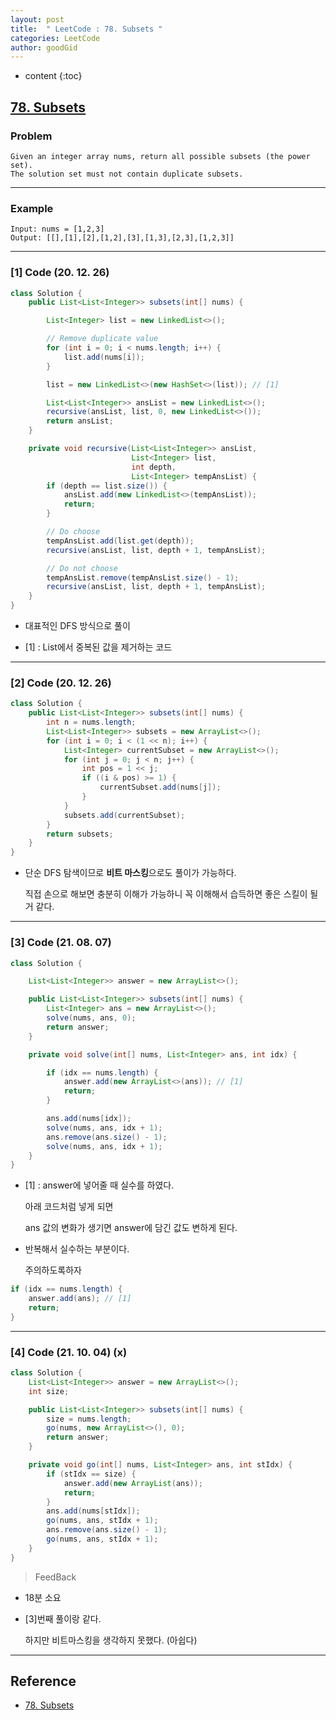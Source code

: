 ```yaml
---
layout: post
title:  " LeetCode : 78. Subsets "
categories: LeetCode
author: goodGid
---
```

* content
{:toc}

## [78. Subsets](https://leetcode.com/problems/subsets/)

### Problem

```
Given an integer array nums, return all possible subsets (the power set).
The solution set must not contain duplicate subsets.
```





---

### Example

```
Input: nums = [1,2,3]
Output: [[],[1],[2],[1,2],[3],[1,3],[2,3],[1,2,3]]
```

---

### [1] Code (20. 12. 26)

``` java
class Solution {
    public List<List<Integer>> subsets(int[] nums) {

        List<Integer> list = new LinkedList<>();

        // Remove duplicate value
        for (int i = 0; i < nums.length; i++) {
            list.add(nums[i]);
        }

        list = new LinkedList<>(new HashSet<>(list)); // [1]

        List<List<Integer>> ansList = new LinkedList<>();
        recursive(ansList, list, 0, new LinkedList<>());
        return ansList;
    }

    private void recursive(List<List<Integer>> ansList,
                           List<Integer> list,
                           int depth,
                           List<Integer> tempAnsList) {
        if (depth == list.size()) {
            ansList.add(new LinkedList<>(tempAnsList));
            return;
        }

        // Do choose
        tempAnsList.add(list.get(depth));
        recursive(ansList, list, depth + 1, tempAnsList);

        // Do not choose
        tempAnsList.remove(tempAnsList.size() - 1);
        recursive(ansList, list, depth + 1, tempAnsList);
    }
}
```

* 대표적인 DFS 방식으로 풀이

* [1] : List에서 중복된 값을 제거하는 코드


---

### [2] Code (20. 12. 26)

``` java
class Solution {
    public List<List<Integer>> subsets(int[] nums) {
        int n = nums.length;
        List<List<Integer>> subsets = new ArrayList<>();
        for (int i = 0; i < (1 << n); i++) {
            List<Integer> currentSubset = new ArrayList<>();
            for (int j = 0; j < n; j++) {
                int pos = 1 << j;
                if ((i & pos) >= 1) {
                    currentSubset.add(nums[j]);
                }
            }
            subsets.add(currentSubset);
        }
        return subsets;
    }
}
```

* 단순 DFS 탐색이므로 **비트 마스킹**으로도 풀이가 가능하다.

  직접 손으로 해보면 충분히 이해가 가능하니 꼭 이해해서 습득하면 좋은 스킬이 될 거 같다.

---

### [3] Code (21. 08. 07)

``` java
class Solution {

    List<List<Integer>> answer = new ArrayList<>();

    public List<List<Integer>> subsets(int[] nums) {
        List<Integer> ans = new ArrayList<>();
        solve(nums, ans, 0);
        return answer;
    }

    private void solve(int[] nums, List<Integer> ans, int idx) {

        if (idx == nums.length) {
            answer.add(new ArrayList<>(ans)); // [1]
            return;
        }

        ans.add(nums[idx]);
        solve(nums, ans, idx + 1);
        ans.remove(ans.size() - 1);
        solve(nums, ans, idx + 1);
    }
}
```

* [1] : answer에 넣어줄 때 실수를 하였다.

  아래 코드처럼 넣게 되면 
  
  ans 값의 변화가 생기면 answer에 담긴 값도 변하게 된다.

* 반복해서 실수하는 부분이다. 
  
  주의하도록하자

``` java
if (idx == nums.length) {
    answer.add(ans); // [1]
    return;
}
```

---

### [4] Code (21. 10. 04) (x)

``` java
class Solution {
    List<List<Integer>> answer = new ArrayList<>();
    int size;

    public List<List<Integer>> subsets(int[] nums) {
        size = nums.length;
        go(nums, new ArrayList<>(), 0);
        return answer;
    }

    private void go(int[] nums, List<Integer> ans, int stIdx) {
        if (stIdx == size) {
            answer.add(new ArrayList(ans));
            return;
        }
        ans.add(nums[stIdx]);
        go(nums, ans, stIdx + 1);
        ans.remove(ans.size() - 1);
        go(nums, ans, stIdx + 1);
    }
}
```

> FeedBack

* 18분 소요

* [3]번째 풀이랑 같다.

  하지만 비트마스킹을 생각하지 못했다. (아쉽다)

---

## Reference

* [78. Subsets](https://leetcode.com/problems/subsets/)